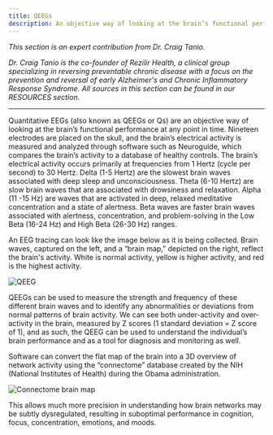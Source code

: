 ```yaml
---
title: QEEGs
description: An objective way of looking at the brain’s functional performance at any point in time
---
```


<em>This section is an expert contribution from Dr. Craig Tanio.</em>

<em>Dr. Craig Tanio is the co-founder of Rezilir Health, a clinical group specializing in reversing preventable chronic disease with a focus on the prevention and reversal of early Alzheimer's and Chronic Inflammatory Response Syndrome. All sources in this section can be found in our RESOURCES section.</em>

---

Quantitative EEGs (also known as QEEGs or Qs) are an objective way of looking at the brain’s functional performance at any point in time. Nineteen electrodes are placed on the skull, and the brain’s electrical activity is measured and analyzed through software such as Neuroguide, which compares the brain’s activity to a database of healthy controls. 
The brain’s electrical activity occurs primarily at frequencies from 1 Hertz (cycle per second) to 30 Hertz. Delta (1-5 Hertz) are the slowest brain waves associated with deep sleep and unconsciousness. Theta (6-10 Hertz) are slow brain waves that are associated with drowsiness and relaxation. Alpha (11 -15 Hz) are waves that are activated in deep, relaxed meditative concentration and a state of alertness. Beta waves are faster brain waves associated with alertness, concentration, and problem-solving in the Low Beta (16-24 Hz) and High Beta (26-30 Hz) ranges.

An EEG tracing can look like the image below as it is being collected. Brain waves, captured on the left, and a “brain map,” depicted on the right, reflect the brain's activity. White is normal activity, yellow is higher activity, and red is the highest activity. 

![QEEG](https://basehub.earth/48fd3a0f/x5pfN0URhErUtqmPcqx9V/qeeg.png)

QEEGs can be used to measure the strength and frequency of these different brain waves and to identify any abnormalities or deviations from normal patterns of brain activity. We can see both under-activity and over-activity in the brain, measured by Z scores (1 standard deviation = Z score of 1), and as such, the QEEG can be used to understand the individual’s brain performance and as a tool for diagnosis and monitoring as well. 

Software can convert the flat map of the brain into a 3D overview of network activity using the “connectome” database created by the NIH (National Institutes of Health) during the Obama administration. 

![Connectome brain map](https://basehub.earth/48fd3a0f/rOuXPkqkAxyEfzKDMLW8f/image1.png)

This allows much more precision in understanding how brain networks may be subtly dysregulated, resulting in suboptimal performance in cognition, focus, concentration, emotions, and moods. 